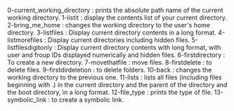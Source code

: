 0-current_working_directory : prints the absolute path name of the current working directory.
1-listit : display the contents list of your current directory.
2-bring_me_home : changes the working directory to the user's home directory.
3-listfiles : Display current directory contents in a long format.
4-listmorefiles : Display current directories including hidden files.
5-listfilesdigitonly : Display current directory contents with long format, with user and froup IDs displayed numerically and hidden files.
6-firstdirectory : To create a new directory.
7-movethatfile : move files.
8-firstdelete : to delete files.
9-firstdirdeletion : to delete folders.
10-back : changes the working directory to the previous one.
11-lists : lists all files (including files beginning with .) in the current directory and the parent of the directory and the boot directory, in a long format.
12-file_type : prints the type of file.
13-symbolic_link : to create a symbolic link.
